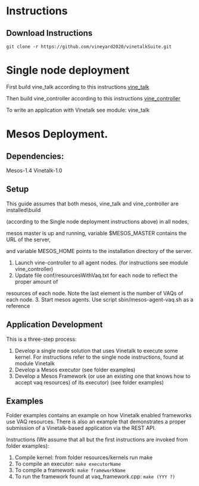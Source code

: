 # Instructions

## Download Instructions
`git clone -r https://github.com/vineyard2020/vinetalkSuite.git`

# Single node deployment
First build vine\_talk according to this instructions [vine\_talk](./vine\_talk/README.md)

Then build vine\_controller according to this instructions [vine\_controller](./vine\_controller/README.md)

To write an application with Vinetalk see module: vine\_talk

# Mesos Deployment.

## Dependencies:
Mesos-1.4
Vinetalk-1.0

## Setup
This guide assumes that both mesos, vine\_talk and vine\_controller are installed\build 

(according to the Single node deployment instructions above) in all nodes, 

mesos master is up and running, variable $MESOS\_MASTER contains the URL of the server,

and variable MESOS\_HOME points to the installation directory of the server.

1. Launch vine-controller to all agent nodes. (for instructions see
module vine\_controller)
2. Update file conf/resourcesWithVaq.txt for each node to reflect the proper amount of 

resources of each node. Note the last element is the number of VAQs of each
node. 
3. Start mesos agents. Use script sbin/mesos-agent-vaq.sh as a reference

## Application Development
This is a three-step process:
1. Develop a single node solution that uses Vinetalk to execute some
kernel. For instructions refer to the single node instructions, found at
module Vinetalk 
2. Develop a Mesos executor (see folder examples)
3. Develop a Mesos Framework (or use an existing one that knows how to
accept vaq resources) of its executor) (see folder examples)

## Examples
Folder examples contains an example on how Vinetalk enabled frameworks use
VAQ resources. There is also an example that demonstrates a proper submission of 
a Vinetalk-based application via the REST API.

Instructions (We assume that all but the first instructions are invoked from folder examples):

1. Compile kernel: from folder resources/kernels run make 
2. To compile an executor: `make executorName`
3. To compile a framework: `make frameworkName`
4. To run the framework found at vaq\_framework.cpp: `make (YYY ?)`
